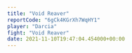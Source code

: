 ```yaml
---
title: "Void Reaver"
reportCode: "6gCk4KGrXh7WqHY1"
player: "Darcia"
fight: "Void Reaver"
date: 2021-11-10T19:47:04.454000+00:00
---
```

